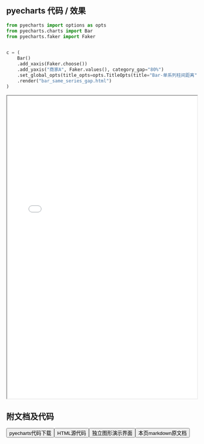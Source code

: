 
## pyecharts 代码 / 效果

```python
from pyecharts import options as opts
from pyecharts.charts import Bar
from pyecharts.faker import Faker


c = (
    Bar()
    .add_xaxis(Faker.choose())
    .add_yaxis("商家A", Faker.values(), category_gap="80%")
    .set_global_opts(title_opts=opts.TitleOpts(title="Bar-单系列柱间距离"))
    .render("bar_same_series_gap.html")
)

```

<iframe width="100%" height="800px" src="/pyecharts/Bar/bar_same_series_gap.html"></iframe>

## 附文档及代码

<a href="https://cdn.jsdelivr.net/gh/wfy-belief/python/docs/pyecharts/Bar/bar_same_series_gap.py"><button class="mybutton">pyecharts代码下载</button></a><a href="https://cdn.jsdelivr.net/gh/wfy-belief/python/docs/pyecharts/Bar/bar_same_series_gap.html"><button class="mybutton">HTML源代码</button></a><a href="https://python.wfyblog.cn/pyecharts/Bar/bar_same_series_gap.html"><button class="mybutton">独立图形演示界面</button></a><a href="https://cdn.jsdelivr.net/gh/wfy-belief/python/docs/pyecharts/Bar/bar_same_series_gap.md"><button class="mybutton">本页markdown原文档</button></a>